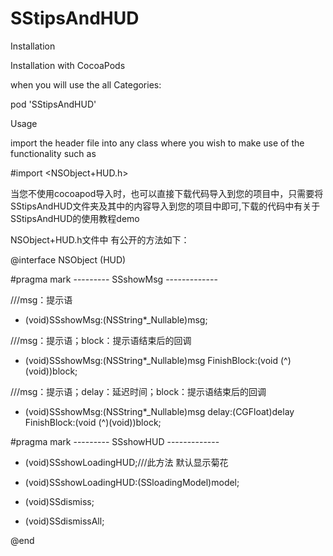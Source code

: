 # SStipsAndHUD

Installation

Installation with CocoaPods

when you will use the all Categories:

pod 'SStipsAndHUD'

Usage

import the header file into any class where you wish to make use of the functionality such as

#import <NSObject+HUD.h>



当您不使用cocoapod导入时，也可以直接下载代码导入到您的项目中，只需要将SStipsAndHUD文件夹及其中的内容导入到您的项目中即可,下载的代码中有关于SStipsAndHUD的使用教程demo

NSObject+HUD.h文件中 有公开的方法如下： 

@interface NSObject (HUD)

#pragma mark --------- SSshowMsg -------------

///msg：提示语
- (void)SSshowMsg:(NSString*_Nullable)msg;

///msg：提示语；block：提示语结束后的回调
- (void)SSshowMsg:(NSString*_Nullable)msg FinishBlock:(void (^)(void))block;

///msg：提示语；delay：延迟时间；block：提示语结束后的回调
- (void)SSshowMsg:(NSString*_Nullable)msg delay:(CGFloat)delay FinishBlock:(void (^)(void))block;

#pragma mark --------- SSshowHUD -------------

- (void)SSshowLoadingHUD;///此方法 默认显示菊花

- (void)SSshowLoadingHUD:(SSloadingModel)model;

- (void)SSdismiss;

- (void)SSdismissAll;

@end
